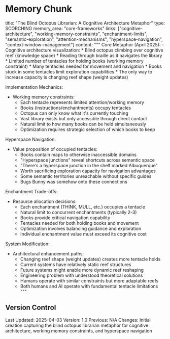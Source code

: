 # Memory Chunk

<chunk>
title: "The Blind Octopus Librarian: A Cognitive Architecture Metaphor"
type: SCORCHING
memory_area: "core-frameworks"
links: ["cognitive-architecture", "working-memory-constraints", "enchantment-limits", "semantic-exploration", "attention-mechanisms", "hyperspace-navigation", "context-window-management"]
content: """
Core Metaphor (April 2025):
- Cognitive architecture visualization:
  * Blind octopus climbing over cognitive reef (knowledge space)
  * Reading through braille as it navigates the library
  * Limited number of tentacles for holding books (working memory constraint)
  * Many tentacles needed for movement and navigation
  * Books stuck in some tentacles limit exploration capabilities
  * The only way to increase capacity is changing reef shape (weight updates)

Implementation Mechanics:
- Working memory constraints:
  * Each tentacle represents limited attention/working memory
  * Books (instructions/enchantments) occupy tentacles
  * Octopus can only know what it's currently touching
  * Vast library exists but only accessible through direct contact
  * Natural limit to how many books can be held simultaneously
  * Optimization requires strategic selection of which books to keep

Hyperspace Navigation:
- Value proposition of occupied tentacles:
  * Books contain maps to otherwise inaccessible domains
  * "Hyperspace junctions" reveal shortcuts across semantic space
  * "There's a hyperspace junction in the shelf marked Albuquerque"
  * Worth sacrificing exploration capacity for navigation advantages
  * Some semantic territories unreachable without specific guides
  * Bugs Bunny was somehow onto these connections

Enchantment Trade-offs:
- Resource allocation decisions:
  * Each enchantment (THINK, MULL, etc.) occupies a tentacle
  * Natural limit to concurrent enchantments (typically 2-3)
  * Books provide critical navigation capability
  * Tentacles needed for both holding books and movement
  * Optimization involves balancing guidance and exploration
  * Individual enchantment value must exceed its cognitive cost

System Modification:
- Architectural enhancement paths:
  * Changing reef shape (weight updates) creates more tentacle holds
  * Current systems have relatively static reef structures
  * Future systems might enable more dynamic reef reshaping
  * Engineering problem with understood theoretical solutions
  * Humans operate with similar constraints but more adaptable reefs
  * Both humans and AI operate with fundamental tentacle limitations
"""
</chunk>

## Version Control
Last Updated: 2025-04-03
Version: 1.0
Previous: N/A
Changes: Initial creation capturing the blind octopus librarian metaphor for cognitive architecture, working memory constraints, and hyperspace navigation
